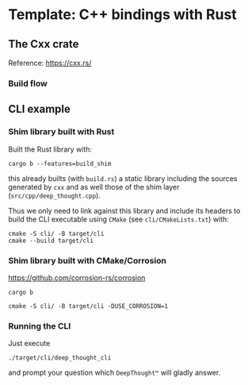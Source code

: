 # Template: C++ bindings with Rust

## The Cxx crate
Reference: https://cxx.rs/

### Build flow

## CLI example

### Shim library built with Rust 
Built the Rust library with:
```
cargo b --features=build_shim
```
this already builts (with `build.rs`) a static library including the sources generated by `cxx`  and as well those of the shim layer (`src/cpp/deep_thought.cpp`).

Thus we only need to link against this library and include its headers to build the CLI executable using `CMake` (see `cli/CMakeLists.txt`) with:
```
cmake -S cli/ -B target/cli
cmake --build target/cli
```

### Shim library built with CMake/Corrosion 
https://github.com/corrosion-rs/corrosion
```
cargo b
```

```
cmake -S cli/ -B target/cli -DUSE_CORROSION=1
```

### Running the CLI
Just execute
```
./target/cli/deep_thought_cli
```
and prompt your question which `DeepThought™` will gladly answer.
